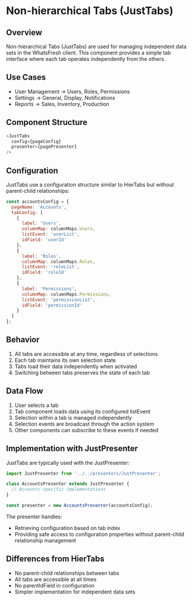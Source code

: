 # Non-hierarchical Tabs (JustTabs)

## Overview

Non-hierarchical Tabs (JustTabs) are used for managing independent data sets in the WhatsFresh client. This component provides a simple tab interface where each tab operates independently from the others.

## Use Cases

- User Management → Users, Roles, Permissions
- Settings → General, Display, Notifications
- Reports → Sales, Inventory, Production

## Component Structure

```javascript
<JustTabs 
  config={pageConfig}
  presenter={pagePresenter}
/>
```

## Configuration

JustTabs use a configuration structure similar to HierTabs but without parent-child relationships:

```javascript
const accountsConfig = {
  pageName: 'Accounts',
  tabConfig: [
    {
      label: 'Users',
      columnMap: columnMaps.Users,
      listEvent: 'userList',
      idField: 'userId'
    },
    {
      label: 'Roles',
      columnMap: columnMaps.Roles,
      listEvent: 'roleList',
      idField: 'roleId'
    },
    {
      label: 'Permissions',
      columnMap: columnMaps.Permissions,
      listEvent: 'permissionList',
      idField: 'permissionId'
    }
  ]
};
```

## Behavior

1. All tabs are accessible at any time, regardless of selections
2. Each tab maintains its own selection state
3. Tabs load their data independently when activated
4. Switching between tabs preserves the state of each tab

## Data Flow

1. User selects a tab
2. Tab component loads data using its configured listEvent
3. Selection within a tab is managed independently
4. Selection events are broadcast through the action system
5. Other components can subscribe to these events if needed

## Implementation with JustPresenter

JustTabs are typically used with the JustPresenter:

```javascript
import JustPresenter from '../../presenters/JustPresenter';

class AccountsPresenter extends JustPresenter {
  // Accounts-specific implementations
}

const presenter = new AccountsPresenter(accountsConfig);
```

The presenter handles:
- Retrieving configuration based on tab index
- Providing safe access to configuration properties without parent-child relationship management

## Differences from HierTabs

- No parent-child relationships between tabs
- All tabs are accessible at all times
- No parentIdField in configuration
- Simpler implementation for independent data sets
